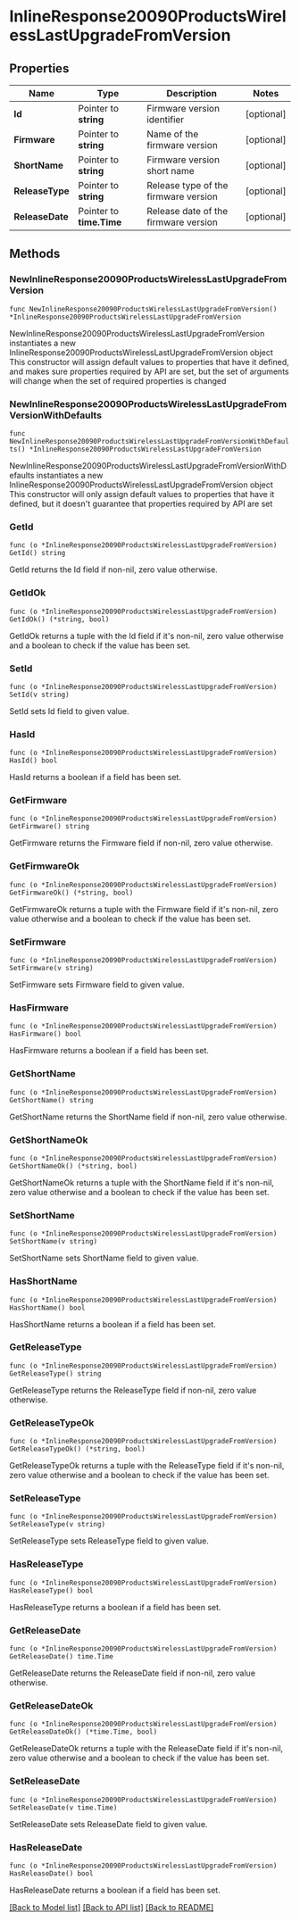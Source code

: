 # InlineResponse20090ProductsWirelessLastUpgradeFromVersion

## Properties

Name | Type | Description | Notes
------------ | ------------- | ------------- | -------------
**Id** | Pointer to **string** | Firmware version identifier | [optional] 
**Firmware** | Pointer to **string** | Name of the firmware version | [optional] 
**ShortName** | Pointer to **string** | Firmware version short name | [optional] 
**ReleaseType** | Pointer to **string** | Release type of the firmware version | [optional] 
**ReleaseDate** | Pointer to **time.Time** | Release date of the firmware version | [optional] 

## Methods

### NewInlineResponse20090ProductsWirelessLastUpgradeFromVersion

`func NewInlineResponse20090ProductsWirelessLastUpgradeFromVersion() *InlineResponse20090ProductsWirelessLastUpgradeFromVersion`

NewInlineResponse20090ProductsWirelessLastUpgradeFromVersion instantiates a new InlineResponse20090ProductsWirelessLastUpgradeFromVersion object
This constructor will assign default values to properties that have it defined,
and makes sure properties required by API are set, but the set of arguments
will change when the set of required properties is changed

### NewInlineResponse20090ProductsWirelessLastUpgradeFromVersionWithDefaults

`func NewInlineResponse20090ProductsWirelessLastUpgradeFromVersionWithDefaults() *InlineResponse20090ProductsWirelessLastUpgradeFromVersion`

NewInlineResponse20090ProductsWirelessLastUpgradeFromVersionWithDefaults instantiates a new InlineResponse20090ProductsWirelessLastUpgradeFromVersion object
This constructor will only assign default values to properties that have it defined,
but it doesn't guarantee that properties required by API are set

### GetId

`func (o *InlineResponse20090ProductsWirelessLastUpgradeFromVersion) GetId() string`

GetId returns the Id field if non-nil, zero value otherwise.

### GetIdOk

`func (o *InlineResponse20090ProductsWirelessLastUpgradeFromVersion) GetIdOk() (*string, bool)`

GetIdOk returns a tuple with the Id field if it's non-nil, zero value otherwise
and a boolean to check if the value has been set.

### SetId

`func (o *InlineResponse20090ProductsWirelessLastUpgradeFromVersion) SetId(v string)`

SetId sets Id field to given value.

### HasId

`func (o *InlineResponse20090ProductsWirelessLastUpgradeFromVersion) HasId() bool`

HasId returns a boolean if a field has been set.

### GetFirmware

`func (o *InlineResponse20090ProductsWirelessLastUpgradeFromVersion) GetFirmware() string`

GetFirmware returns the Firmware field if non-nil, zero value otherwise.

### GetFirmwareOk

`func (o *InlineResponse20090ProductsWirelessLastUpgradeFromVersion) GetFirmwareOk() (*string, bool)`

GetFirmwareOk returns a tuple with the Firmware field if it's non-nil, zero value otherwise
and a boolean to check if the value has been set.

### SetFirmware

`func (o *InlineResponse20090ProductsWirelessLastUpgradeFromVersion) SetFirmware(v string)`

SetFirmware sets Firmware field to given value.

### HasFirmware

`func (o *InlineResponse20090ProductsWirelessLastUpgradeFromVersion) HasFirmware() bool`

HasFirmware returns a boolean if a field has been set.

### GetShortName

`func (o *InlineResponse20090ProductsWirelessLastUpgradeFromVersion) GetShortName() string`

GetShortName returns the ShortName field if non-nil, zero value otherwise.

### GetShortNameOk

`func (o *InlineResponse20090ProductsWirelessLastUpgradeFromVersion) GetShortNameOk() (*string, bool)`

GetShortNameOk returns a tuple with the ShortName field if it's non-nil, zero value otherwise
and a boolean to check if the value has been set.

### SetShortName

`func (o *InlineResponse20090ProductsWirelessLastUpgradeFromVersion) SetShortName(v string)`

SetShortName sets ShortName field to given value.

### HasShortName

`func (o *InlineResponse20090ProductsWirelessLastUpgradeFromVersion) HasShortName() bool`

HasShortName returns a boolean if a field has been set.

### GetReleaseType

`func (o *InlineResponse20090ProductsWirelessLastUpgradeFromVersion) GetReleaseType() string`

GetReleaseType returns the ReleaseType field if non-nil, zero value otherwise.

### GetReleaseTypeOk

`func (o *InlineResponse20090ProductsWirelessLastUpgradeFromVersion) GetReleaseTypeOk() (*string, bool)`

GetReleaseTypeOk returns a tuple with the ReleaseType field if it's non-nil, zero value otherwise
and a boolean to check if the value has been set.

### SetReleaseType

`func (o *InlineResponse20090ProductsWirelessLastUpgradeFromVersion) SetReleaseType(v string)`

SetReleaseType sets ReleaseType field to given value.

### HasReleaseType

`func (o *InlineResponse20090ProductsWirelessLastUpgradeFromVersion) HasReleaseType() bool`

HasReleaseType returns a boolean if a field has been set.

### GetReleaseDate

`func (o *InlineResponse20090ProductsWirelessLastUpgradeFromVersion) GetReleaseDate() time.Time`

GetReleaseDate returns the ReleaseDate field if non-nil, zero value otherwise.

### GetReleaseDateOk

`func (o *InlineResponse20090ProductsWirelessLastUpgradeFromVersion) GetReleaseDateOk() (*time.Time, bool)`

GetReleaseDateOk returns a tuple with the ReleaseDate field if it's non-nil, zero value otherwise
and a boolean to check if the value has been set.

### SetReleaseDate

`func (o *InlineResponse20090ProductsWirelessLastUpgradeFromVersion) SetReleaseDate(v time.Time)`

SetReleaseDate sets ReleaseDate field to given value.

### HasReleaseDate

`func (o *InlineResponse20090ProductsWirelessLastUpgradeFromVersion) HasReleaseDate() bool`

HasReleaseDate returns a boolean if a field has been set.


[[Back to Model list]](../README.md#documentation-for-models) [[Back to API list]](../README.md#documentation-for-api-endpoints) [[Back to README]](../README.md)


